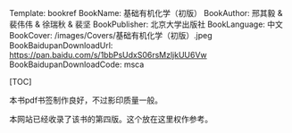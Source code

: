 Template: bookref
BookName: 基础有机化学（初版）
BookAuthor: 邢其毅 & 裴伟伟 & 徐瑞秋 & 裴坚
BookPublisher: 北京大学出版社
BookLanguage: 中文
BookCover: /images/Covers/基础有机化学（初版）.jpeg
BookBaidupanDownloadUrl: https://pan.baidu.com/s/1bbPsUdxS06rsMzljkUU6Vw 
BookBaidupanDownloadCode: msca

[TOC]

本书pdf书签制作良好，不过影印质量一般。

本网站已经收录了该书的第四版。这个放在这里权作参考。

